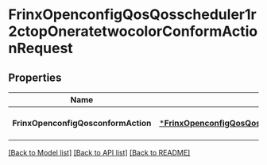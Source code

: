 # FrinxOpenconfigQosQosscheduler1r2ctopOneratetwocolorConformActionRequest

## Properties
Name | Type | Description | Notes
------------ | ------------- | ------------- | -------------
**FrinxOpenconfigQosconformAction** | [***FrinxOpenconfigQosQosscheduler1r2ctopOneratetwocolorConformAction**](frinx.openconfig.qos.qosscheduler1r2ctop.oneratetwocolor.ConformAction.md) |  | [optional] [default to null]

[[Back to Model list]](../README.md#documentation-for-models) [[Back to API list]](../README.md#documentation-for-api-endpoints) [[Back to README]](../README.md)


